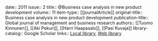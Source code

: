 date:: 2011
issue:: 2
title:: @Business case analysis in new product development
volume:: 11
item-type:: [[journalArticle]]
original-title:: Business case analysis in new product development
publication-title:: Global journal of management and business research
authors:: [[Tuomo Kinnunen]], [[Aki Pekuri]], [[Harri Haapasalo]], [[Pasi Kuvaja]]
library-catalog:: Google Scholar
links:: [Local library](zotero://select/library/items/UJJMF8ER), [Web library](https://www.zotero.org/users/6520516/items/UJJMF8ER)
